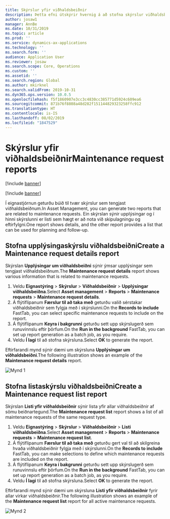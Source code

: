 ```yaml
---
title: Skýrslur yfir viðhaldsbeiðnir
description: Þetta efni útskýrir hvernig á að stofna skýrslur viðhaldsbeiðna í eignastjórnun.
author: josaw1
manager: AnnBe
ms.date: 10/31/2019
ms.topic: article
ms.prod: ''
ms.service: dynamics-ax-applications
ms.technology: ''
ms.search.form: ''
audience: Application User
ms.reviewer: josaw
ms.search.scope: Core, Operations
ms.custom: ''
ms.assetid: ''
ms.search.region: Global
ms.author: mkirknel
ms.search.validFrom: 2019-10-31
ms.dyn365.ops.version: 10.0.5
ms.openlocfilehash: f5f1860907e3cc3c4830cc385771d5924c609ea6
ms.sourcegitcommit: 871b76f8808a48d282f151144829323258ffc912
ms.translationtype: HT
ms.contentlocale: is-IS
ms.lasthandoff: 08/02/2019
ms.locfileid: "1847529"
---
```

# <a name="maintenance-request-reports"></a><span data-ttu-id="be673-103">Skýrslur yfir viðhaldsbeiðnir</span><span class="sxs-lookup"><span data-stu-id="be673-103">Maintenance request reports</span></span>

[!include [banner](../../includes/banner.md)]

[!include [banner](../../includes/preview-banner.md)]

<span data-ttu-id="be673-104">Í eignastjórnun geturðu búið til tvær skýrslur sem tengjast viðhaldsbeiðnum.</span><span class="sxs-lookup"><span data-stu-id="be673-104">In Asset Management, you can generate two reports that are related to maintenance requests.</span></span> <span data-ttu-id="be673-105">Ein skýrslan sýnir upplýsingar og í hinni skýrslunni er listi sem hægt er að nota við skipulagningu og eftirfylgni.</span><span class="sxs-lookup"><span data-stu-id="be673-105">One report shows details, and the other report provides a list that can be used for planning and follow-up.</span></span>

## <a name="create-a-maintenance-request-details-report"></a><span data-ttu-id="be673-106">Stofna upplýsingaskýrslu viðhaldsbeiðni</span><span class="sxs-lookup"><span data-stu-id="be673-106">Create a Maintenance request details report</span></span>

<span data-ttu-id="be673-107">Skýrslan **Upplýsingar um viðhaldsbeiðni** sýnir ýmsar upplýsingar sem tengjast viðhaldsbeiðnum.</span><span class="sxs-lookup"><span data-stu-id="be673-107">The **Maintenance request details** report shows various information that is related to maintenance requests.</span></span>

1. <span data-ttu-id="be673-108">Veldu **Eignastýring** \> **Skýrslur** \> **Viðhaldsbeiðnir** \> **Upplýsingar viðhaldsbeiðna**.</span><span class="sxs-lookup"><span data-stu-id="be673-108">Select **Asset management** \> **Reports** \> **Maintenance requests** \> **Maintenance request details**.</span></span>
2. <span data-ttu-id="be673-109">Á flýtiflipanum **Færslur til að taka með** geturðu valið sérstakar viðhaldsbeiðnir sem fylgja með í skýrslunni.</span><span class="sxs-lookup"><span data-stu-id="be673-109">On the **Records to include** FastTab, you can select specific maintenance requests to include on the report.</span></span>
3. <span data-ttu-id="be673-110">Á flýtiflipanum **Keyra í bakgrunni** geturðu sett upp skýrslugerð sem runuvinnslu eftir þörfum.</span><span class="sxs-lookup"><span data-stu-id="be673-110">On the **Run in the background** FastTab, you can set up report generation as a batch job, as you require.</span></span>
4. <span data-ttu-id="be673-111">Veldu **Í lagi** til að stofna skýrsluna.</span><span class="sxs-lookup"><span data-stu-id="be673-111">Select **OK** to generate the report.</span></span>

<span data-ttu-id="be673-112">Eftirfarandi mynd sýnir dæmi um skýrsluna **Upplýsingar um viðhaldsbeiðni**.</span><span class="sxs-lookup"><span data-stu-id="be673-112">The following illustration shows an example of the **Maintenance request details** report.</span></span>

![Mynd 1](media/09-manage-maintenance-requests.png)

## <a name="create-a-maintenance-request-list-report"></a><span data-ttu-id="be673-114">Stofna listaskýrslu viðhaldsbeiðni</span><span class="sxs-lookup"><span data-stu-id="be673-114">Create a Maintenance request list report</span></span>

<span data-ttu-id="be673-115">Skýrslan **Listi yfir viðhaldsbeiðnir** sýnir lista yfir allar viðhaldsbeiðnir af sömu beiðnartegund.</span><span class="sxs-lookup"><span data-stu-id="be673-115">The **Maintenance request list** report shows a list of all maintenance requests of the same request type.</span></span>

1. <span data-ttu-id="be673-116">Veldu **Eignastýring** \> **Skýrslur** \> **Viðhaldsbeiðnir** \> **Listi viðhaldsbeiðna**.</span><span class="sxs-lookup"><span data-stu-id="be673-116">Select **Asset management** \> **Reports** \> **Maintenance requests** \> **Maintenance request list**.</span></span>
2. <span data-ttu-id="be673-117">Á flýtiflipanum **Færslur til að taka með** geturðu gert val til að skilgreina hvaða viðhaldsbeiðnir fylgja með í skýrslunni.</span><span class="sxs-lookup"><span data-stu-id="be673-117">On the **Records to include** FastTab, you can make selections to define which maintenance requests are included on the report.</span></span>
3. <span data-ttu-id="be673-118">Á flýtiflipanum **Keyra í bakgrunni** geturðu sett upp skýrslugerð sem runuvinnslu eftir þörfum.</span><span class="sxs-lookup"><span data-stu-id="be673-118">On the **Run in the background** FastTab, you can set up report generation as a batch job, as you require.</span></span>
4. <span data-ttu-id="be673-119">Veldu **Í lagi** til að stofna skýrsluna.</span><span class="sxs-lookup"><span data-stu-id="be673-119">Select **OK** to generate the report.</span></span>

<span data-ttu-id="be673-120">Eftirfarandi mynd sýnir dæmi um skýrsluna **Listi yfir viðhaldsbeiðnir** fyrir allar virkar viðhaldsbeiðnir.</span><span class="sxs-lookup"><span data-stu-id="be673-120">The following illustration shows an example of the **Maintenance request list** report for all active maintenance requests.</span></span>

![Mynd 2](media/10-manage-maintenance-requests.png)
